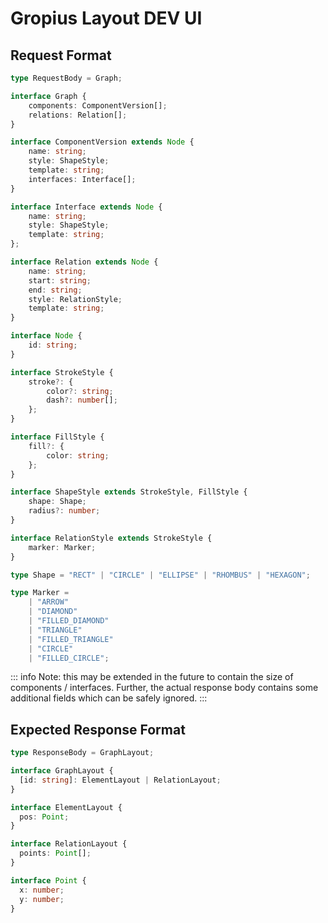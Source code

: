 # Gropius Layout DEV UI

## Request Format

```ts
type RequestBody = Graph;

interface Graph {
    components: ComponentVersion[];
    relations: Relation[];
}

interface ComponentVersion extends Node {
    name: string;
    style: ShapeStyle;
    template: string;
    interfaces: Interface[];
}

interface Interface extends Node {
    name: string;
    style: ShapeStyle;
    template: string;
};

interface Relation extends Node {
    name: string;
    start: string;
    end: string;
    style: RelationStyle;
    template: string;
}

interface Node {
    id: string;
}

interface StrokeStyle {
    stroke?: {
        color?: string;
        dash?: number[];
    };
}

interface FillStyle {
    fill?: {
        color: string;
    };
}

interface ShapeStyle extends StrokeStyle, FillStyle {
    shape: Shape;
    radius?: number;
}

interface RelationStyle extends StrokeStyle {
    marker: Marker;
}

type Shape = "RECT" | "CIRCLE" | "ELLIPSE" | "RHOMBUS" | "HEXAGON";

type Marker =
    | "ARROW"
    | "DIAMOND"
    | "FILLED_DIAMOND"
    | "TRIANGLE"
    | "FILLED_TRIANGLE"
    | "CIRCLE"
    | "FILLED_CIRCLE";
```

::: info
Note: this may be extended in the future to contain the size of components / interfaces.
Further, the actual response body contains some additional fields which can be safely ignored.
:::



## Expected Response Format

```ts
type ResponseBody = GraphLayout;

interface GraphLayout {
  [id: string]: ElementLayout | RelationLayout;
}

interface ElementLayout {
  pos: Point;
}

interface RelationLayout {
  points: Point[];
}

interface Point {
  x: number;
  y: number;
}
```
